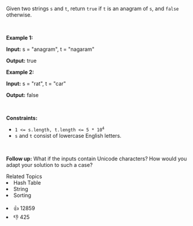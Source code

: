 <p>Given two strings <code>s</code> and <code>t</code>, return <code>true</code> if <code>t</code> is an <span data-keyword="anagram">anagram</span> of <code>s</code>, and <code>false</code> otherwise.</p>

<p>&nbsp;</p> 
<p><strong class="example">Example 1:</strong></p>

<div class="example-block"> 
 <p><strong>Input:</strong> <span class="example-io">s = "anagram", t = "nagaram"</span></p> 
</div>

<p><strong>Output:</strong> <span class="example-io">true</span></p>

<p><strong class="example">Example 2:</strong></p>

<div class="example-block"> 
 <p><strong>Input:</strong> <span class="example-io">s = "rat", t = "car"</span></p> 
</div>

<p><strong>Output:</strong> <span class="example-io">false</span></p>

<p>&nbsp;</p> 
<p><strong>Constraints:</strong></p>

<ul> 
 <li><code>1 &lt;= s.length, t.length &lt;= 5 * 10<sup>4</sup></code></li> 
 <li><code>s</code> and <code>t</code> consist of lowercase English letters.</li> 
</ul>

<p>&nbsp;</p> 
<p><strong>Follow up:</strong> What if the inputs contain Unicode characters? How would you adapt your solution to such a case?</p>

<div><div>Related Topics</div><div><li>Hash Table</li><li>String</li><li>Sorting</li></div></div><br><div><li>👍 12859</li><li>👎 425</li></div>
